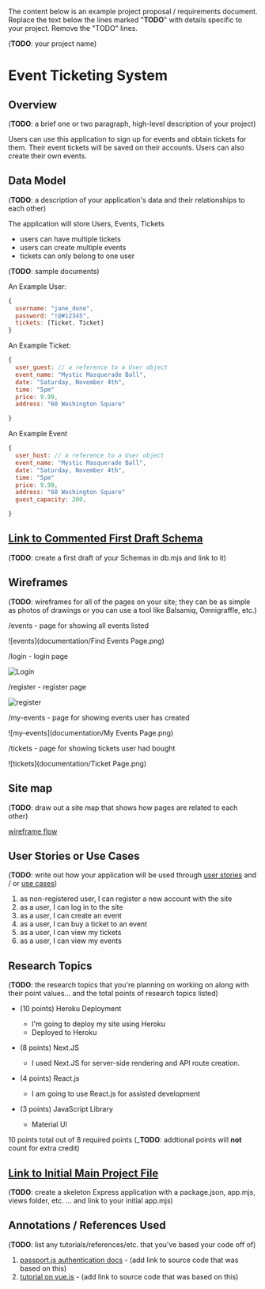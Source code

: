The content below is an example project proposal / requirements document. Replace the text below the lines marked "__TODO__" with details specific to your project. Remove the "TODO" lines.

(__TODO__: your project name)

# Event Ticketing System

## Overview

(__TODO__: a brief one or two paragraph, high-level description of your project)

Users can use this application to sign up for events and obtain tickets for them. Their event tickets will be saved on their accounts. Users can also create their own events. 

## Data Model

(__TODO__: a description of your application's data and their relationships to each other) 

The application will store Users, Events, Tickets

* users can have multiple tickets
* users can create multiple events
* tickets can only belong to one user

(__TODO__: sample documents)

An Example User:

```javascript
{
  username: "jane_done",
  password: "!@#12345",
  tickets: [Ticket, Ticket]
}
```

An Example Ticket:

```javascript
{
  user_guest: // a reference to a User object
  event_name: "Mystic Masquerade Ball",
  date: "Saturday, November 4th",
  time: "5pm"
  price: 9.99,
  address: "60 Washington Square"

}
```
An Example Event 
```javascript
{
  user_host: // a reference to a User object
  event_name: "Mystic Masquerade Ball",
  date: "Saturday, November 4th",
  time: "5pm"
  price: 9.99,
  address: "60 Washington Square"
  guest_capacity: 200,

}
```

## [Link to Commented First Draft Schema](db.mjs) 

(__TODO__: create a first draft of your Schemas in db.mjs and link to it)

## Wireframes

(__TODO__: wireframes for all of the pages on your site; they can be as simple as photos of drawings or you can use a tool like Balsamiq, Omnigraffle, etc.)

/events - page for showing all events listed

![events](documentation/Find Events Page.png)

/login - login page

![Login](documentation/Login.png)

/register - register page

![register](documentation/Register.png)

/my-events - page for showing events user has created

![my-events](documentation/My Events Page.png)

/tickets - page for showing tickets user had bought

![tickets](documentation/Ticket Page.png)

## Site map

(__TODO__: draw out a site map that shows how pages are related to each other)

[wireframe flow](https://www.figma.com/proto/AAka7pzK9YLHgVpC1iUNvQ/AIT-Final-Project-Wireframe?type=design&node-id=0-1&t=rppU5NFVwhxpH0vC-0&scaling=min-zoom&starting-point-node-id=1%3A82)


## User Stories or Use Cases

(__TODO__: write out how your application will be used through [user stories](http://en.wikipedia.org/wiki/User_story#Format) and / or [use cases](https://en.wikipedia.org/wiki/Use_case))

1. as non-registered user, I can register a new account with the site
2. as a user, I can log in to the site
3. as a user, I can create an event
4. as a user, I can buy a ticket to an event
5. as a user, I can view my tickets
6. as a user, I can view my events

## Research Topics

(__TODO__: the research topics that you're planning on working on along with their point values... and the total points of research topics listed)

* (10 points) Heroku Deployment
    * I'm going to deploy my site using Heroku
	* Deployed to Heroku

* (8 points) Next.JS
    * I used Next.JS for server-side rendering and API route creation.

* (4 points) React.js
    * I am going to use React.js for assisted development
	
* (3 points) JavaScript Library
   * Material UI

10 points total out of 8 required points (___TODO__: addtional points will __not__ count for extra credit)


## [Link to Initial Main Project File](app.mjs) 

(__TODO__: create a skeleton Express application with a package.json, app.mjs, views folder, etc. ... and link to your initial app.mjs)

## Annotations / References Used

(__TODO__: list any tutorials/references/etc. that you've based your code off of)

1. [passport.js authentication docs](http://passportjs.org/docs) - (add link to source code that was based on this)
2. [tutorial on vue.js](https://vuejs.org/v2/guide/) - (add link to source code that was based on this)

